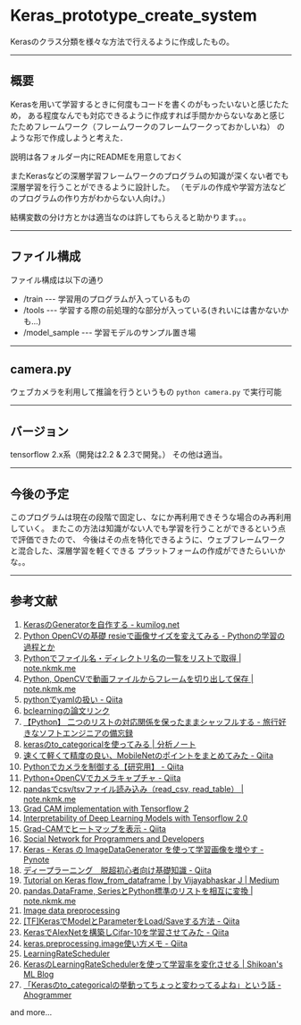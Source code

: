 # Keras_prototype_create_system

Kerasのクラス分類を様々な方法で行えるように作成したもの。

--------------

## 概要

Kerasを用いて学習するときに何度もコードを書くのがもったいないと感じたため，
ある程度なんでも対応できるように作成すれば手間かからないなあと感じたためフレームワーク（フレームワークのフレームワークっておかしいね）
のような形で作成しようと考えた．

説明は各フォルダー内にREADMEを用意しておく

またKerasなどの深層学習フレームワークのプログラムの知識が深くない者でも深層学習を行うことができるように設計した。
（モデルの作成や学習方法などのプログラムの作り方がわからない人向け。）

結構変数の分け方とかは適当なのは許してもらえると助かります。。。

--------------

## ファイル構成

ファイル構成は以下の通り

- /train --- 学習用のプログラムが入っているもの
- /tools --- 学習する際の前処理的な部分が入っている(きれいには書かないかも...)
- /model_sample --- 学習モデルのサンプル置き場

--------------
## camera.py

ウェブカメラを利用して推論を行うというもの
``` python camera.py ```
で実行可能

--------------
## バージョン
tensorflow 2.x系（開発は2.2 & 2.3で開発。）
その他は適当。

--------------

## 今後の予定

このプログラムは現在の段階で固定し、なにか再利用できそうな場合のみ再利用していく。
またこの方法は知識がない人でも学習を行うことができるという点で評価できたので、
今後はその点を特化できるように、ウェブフレームワークと混合した、深層学習を軽くできる
プラットフォームの作成ができたらいいかな。。

--------------


## 参考文献

1. [KerasのGeneratorを自作する - kumilog.net](https://www.kumilog.net/entry/keras-generator)
2. [Python OpenCVの基礎 resieで画像サイズを変えてみる - Pythonの学習の過程とか](https://peaceandhilightandpython.hatenablog.com/entry/2016/01/09/214333)
3. [Pythonでファイル名・ディレクトリ名の一覧をリストで取得 | note.nkmk.me](https://note.nkmk.me/python-listdir-isfile-isdir/)
4. [Python, OpenCVで動画ファイルからフレームを切り出して保存 | note.nkmk.me](https://note.nkmk.me/python-opencv-video-to-still-image/)
5. [pythonでyamlの扱い - Qiita](https://qiita.com/konoui/items/1d19aee73ff6e5135b73)
6. [bclearningの論文リンク](https://arxiv.org/abs/1711.10284)
7. [【Python】 二つのリストの対応関係を保ったままシャッフルする - 旅行好きなソフトエンジニアの備忘録](https://mail.google.com/mail/u/2/?tab=wm&ogbl#inbox/FMfcgxwHNWJQmWdZwjDBJHsLcZWGHfTq)
8. [kerasのto_categoricalを使ってみる | 分析ノート](https://analytics-note.xyz/machine-learning/keras-to-categorical/)
9. [速くて軽くて精度の良い、MobileNetのポイントをまとめてみた - Qiita](https://qiita.com/simonritchie/items/f6d6196b1b0c41ca163c)
10. [Pythonでカメラを制御する【研究用】 - Qiita](https://qiita.com/opto-line/items/7ade854c26a50a485159)
11. [Python+OpenCVでカメラキャプチャ - Qiita](https://qiita.com/wkentaro/items/3d3bee56445894da879e)
12. [pandasでcsv/tsvファイル読み込み（read_csv, read_table） | note.nkmk.me](https://note.nkmk.me/python-pandas-read-csv-tsv/)
13. [Grad CAM implementation with Tensorflow 2](https://gist.github.com/RaphaelMeudec/e9a805fa82880876f8d89766f0690b54)
14. [Interpretability of Deep Learning Models with Tensorflow 2.0](https://www.sicara.ai/blog/2019-08-28-interpretability-deep-learning-tensorflow)
15. [Grad-CAMでヒートマップを表示 - Qiita](https://qiita.com/yakisobamilk/items/8f094590e5f45a24b59c)
16. [Social Network for Programmers and Developers](https://morioh.com/p/64064daff26c)
17. [Keras - Keras の ImageDataGenerator を使って学習画像を増やす - Pynote](https://www.pynote.info/entry/keras-image-data-generator)
18. [ディープラーニング　脱超初心者向け基礎知識 - Qiita](https://qiita.com/gal1996/items/00ed3589e13448496b4c)
19. [Tutorial on Keras flow_from_dataframe | by Vijayabhaskar J | Medium](https://medium.com/@vijayabhaskar96/tutorial-on-keras-flow-from-dataframe-1fd4493d237c)
20. [pandas.DataFrame, SeriesとPython標準のリストを相互に変換 | note.nkmk.me](https://note.nkmk.me/python-pandas-list/)
21. [Image data preprocessing](https://keras.io/api/preprocessing/image/)
22. [[TF]KerasでModelとParameterをLoad/Saveする方法 - Qiita](https://qiita.com/supersaiakujin/items/b9c9da9497c2163d5a74)
23. [KerasでAlexNetを構築しCifar-10を学習させてみた - Qiita](https://qiita.com/_uran_0831/items/ea2bfc8f7ba2fc858de3)
24. [keras.preprocessing.image使い方メモ - Qiita](https://qiita.com/tom_eng_ltd/items/aed56e8c42657e22bc4c)
25. [LearningRateScheduler](https://keras.io/api/callbacks/learning_rate_scheduler/)
26. [KerasのLearningRateSchedulerを使って学習率を変化させる | Shikoan's ML Blog](https://blog.shikoan.com/keras-learning-rate-decay/)
27. [「Kerasのto_categoricalの挙動ってちょっと変わってるよね」という話 - Ahogrammer](https://hironsan.hatenablog.com/entry/keras-to-categorical)

and more...
